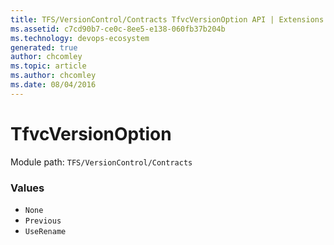 ```yaml
---
title: TFS/VersionControl/Contracts TfvcVersionOption API | Extensions for Azure DevOps Services
ms.assetid: c7cd90b7-ce0c-8ee5-e138-060fb37b204b
ms.technology: devops-ecosystem
generated: true
author: chcomley
ms.topic: article
ms.author: chcomley
ms.date: 08/04/2016
---
```


# TfvcVersionOption

Module path: `TFS/VersionControl/Contracts`

### Values

* `None` 
* `Previous` 
* `UseRename` 
